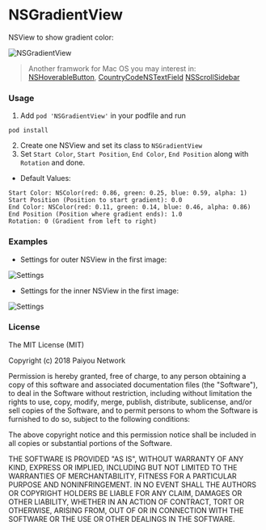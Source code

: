 NSGradientView
=====

NSView to show gradient color:

![NSGradientView](https://res.paiyou.org/NSGradientView0.png)

>Another framwork for Mac OS you may interest in:
[NSHoverableButton](https://github.com/paiyou-network/NSHoverableButton),
[CountryCodeNSTextField](https://github.com/paiyou-network/CountryCodeNSTextField)
[NSScrollSidebar](https://github.com/paiyou-network/NSScrollSideBar)

### Usage

1. Add `pod 'NSGradientView'` in your podfile and run 
```
pod install
```
2. Create one NSView and set its class to `NSGradientView`
3. Set `Start Color`, `Start Position`, `End Color`, `End Position` along with `Rotation` and done.
 * Default Values: 
 ```
 Start Color: NSColor(red: 0.86, green: 0.25, blue: 0.59, alpha: 1)
 Start Position (Position to start gradient): 0.0
 End Color: NSColor(red: 0.11, green: 0.14, blue: 0.46, alpha: 0.86)
 End Position (Position where gradient ends): 1.0
 Rotation: 0 (Gradient from left to right)
 ```


### Examples
* Settings for outer NSView in the first image:

![Settings](https://res.paiyou.org/Screenshot%202019-02-19%20at%2010.59.10.png)
* Settings for the inner NSView in the first image:

![Settings](https://res.paiyou.org/Screenshot%202019-02-19%20at%2010.56.56.png)

### License
The MIT License (MIT)

Copyright (c) 2018 Paiyou Network

Permission is hereby granted, free of charge, to any person obtaining a copy of
this software and associated documentation files (the "Software"), to deal in
the Software without restriction, including without limitation the rights to
use, copy, modify, merge, publish, distribute, sublicense, and/or sell copies of
the Software, and to permit persons to whom the Software is furnished to do so,
subject to the following conditions:

The above copyright notice and this permission notice shall be included in all
copies or substantial portions of the Software.

THE SOFTWARE IS PROVIDED "AS IS", WITHOUT WARRANTY OF ANY KIND, EXPRESS OR
IMPLIED, INCLUDING BUT NOT LIMITED TO THE WARRANTIES OF MERCHANTABILITY, FITNESS
FOR A PARTICULAR PURPOSE AND NONINFRINGEMENT. IN NO EVENT SHALL THE AUTHORS OR
COPYRIGHT HOLDERS BE LIABLE FOR ANY CLAIM, DAMAGES OR OTHER LIABILITY, WHETHER
IN AN ACTION OF CONTRACT, TORT OR OTHERWISE, ARISING FROM, OUT OF OR IN
CONNECTION WITH THE SOFTWARE OR THE USE OR OTHER DEALINGS IN THE SOFTWARE.
